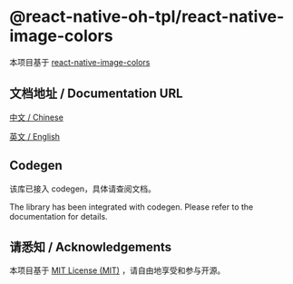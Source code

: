 # @react-native-oh-tpl/react-native-image-colors

本项目基于 [react-native-image-colors](https://github.com/osamaqarem/react-native-image-colors)

## 文档地址 / Documentation URL 

[中文 / Chinese](https://gitee.com/react-native-oh-library/usage-docs/blob/master/zh-cn/react-native-image-colors.md)

[英文 / English](https://gitee.com/react-native-oh-library/usage-docs/blob/master/zh-en/react-native-image-colors.md)

## Codegen

该库已接入 codegen，具体请查阅文档。

The library has been integrated with codegen. Please refer to the documentation for details.

## 请悉知 / Acknowledgements

本项目基于 [MIT License (MIT)](https://github.com/osamaqarem/react-native-image-colors/blob/master/LICENSE) ，请自由地享受和参与开源。